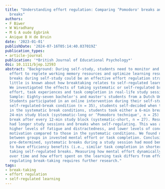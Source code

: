 ```yaml
---
title: "Understanding effort regulation: Comparing ‘Pomodoro' breaks and self-regulated
  breaks"
authors:
- F Biwer
- W Wiradhany
- M G A oude Egbrink
- Anique B H de Bruin
date: '2023-01-01'
publishDate: '2024-07-16T05:14:40.037019Z'
publication_types:
- article-journal
publication: '*British Journal of Educational Psychology*'
doi: 10.1111/bjep.12593
abstract: "Background: During self-study, students need to monitor and regulate mental
  effort to replete working memory resources and optimize learning results. Taking
  breaks during self-study could be an effective effort regulation strategy. However,
  little is known about how breaktaking relates to self-regulated learning. Aims:
  We investigated the effects of taking systematic or self-regulated breaks on mental
  effort, task experiences and task completion in real-life study sessions for 1 day.
  Sample: Eighty-seven bachelor's and master's students from a Dutch University. Methods:
  Students participated in an online intervention during their self-study. In the
  self-regulated-break condition (n = 35), students self-decided when to take a break;
  in the systematic break conditions, students took either a 6-min break after every
  24-min study block (systematic-long or ‘Pomodoro technique', n = 25) or a 3-min
  break after every 12-min study block (systematic-short, n = 27). Results: Students
  had longer study sessions and breaks when self-regulating. This was associated with
  higher levels of fatigue and distractedness, and lower levels of concentration and
  motivation compared to those in the systematic conditions. We found no difference
  between groups in invested mental effort or task completion. Conclusions: Taking
  pre-determined, systematic breaks during a study session had mood benefits and appeared
  to have efficiency benefits (i.e., similar task completion in shorter time) over
  taking self-regulated breaks. Measuring how mental effort dynamically fluctuates
  over time and how effort spent on the learning task differs from effort spent on
  regulating break-taking requires further research."
tags:
- break-taking
- effort regulation
- self-regulated learning
---
```

